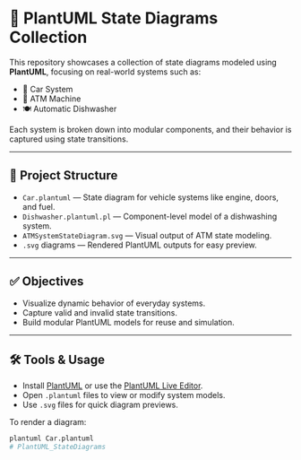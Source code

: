 # 🧠 PlantUML State Diagrams Collection

This repository showcases a collection of state diagrams modeled using **PlantUML**, focusing on real-world systems such as:

- 🚗 Car System
- 🏧 ATM Machine
- 🍽️ Automatic Dishwasher

Each system is broken down into modular components, and their behavior is captured using state transitions.

---

## 📂 Project Structure

- `Car.plantuml` — State diagram for vehicle systems like engine, doors, and fuel.
- `Dishwasher.plantuml.pl` — Component-level model of a dishwashing system.
- `ATMSystemStateDiagram.svg` — Visual output of ATM state modeling.
- `.svg` diagrams — Rendered PlantUML outputs for easy preview.

---

## ✅ Objectives

- Visualize dynamic behavior of everyday systems.
- Capture valid and invalid state transitions.
- Build modular PlantUML models for reuse and simulation.

---

## 🛠 Tools & Usage

- Install [PlantUML](https://plantuml.com/) or use the [PlantUML Live Editor](https://www.plantuml.com/plantuml).
- Open `.plantuml` files to view or modify system models.
- Use `.svg` files for quick diagram previews.

To render a diagram:

```bash
plantuml Car.plantuml
# PlantUML_StateDiagrams
